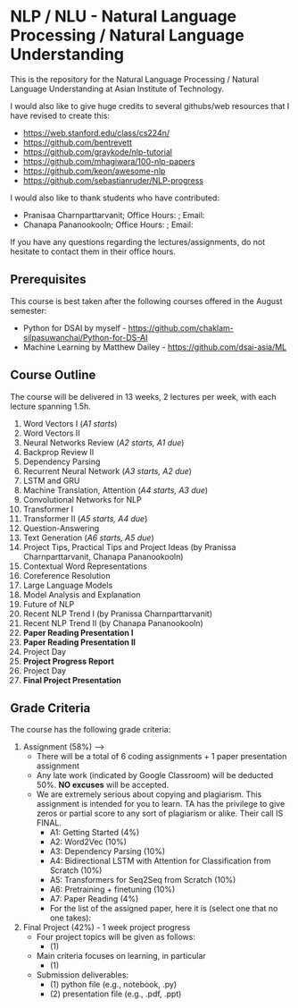 # NLP / NLU - Natural Language Processing / Natural Language Understanding

This is the repository for the Natural Language Processing / Natural Language Understanding at Asian Institute of Technology.

I would also like to give huge credits to several githubs/web resources that I have revised to create this:

- https://web.stanford.edu/class/cs224n/
- https://github.com/bentrevett
- https://github.com/graykode/nlp-tutorial
- https://github.com/mhagiwara/100-nlp-papers
- https://github.com/keon/awesome-nlp
- https://github.com/sebastianruder/NLP-progress

I would also like to thank students who have contributed:

- Pranisaa Charnparttarvanit; Office Hours:  ; Email: 
- Chanapa Pananookooln; Office Hours:  ; Email: 

If you have any questions regarding the lectures/assignments, do not hesitate to contact them in their office hours.

## Prerequisites

This course is best taken after the following courses offered in the August semester:

- Python for DSAI by myself - https://github.com/chaklam-silpasuwanchai/Python-for-DS-AI
- Machine Learning by Matthew Dailey - https://github.com/dsai-asia/ML

## Course Outline

The course will be delivered in 13 weeks, 2 lectures per week, with each lecture spanning 1.5h.

1. Word Vectors I (*A1 starts*)
2. Word Vectors II 
3. Neural Networks Review (*A2 starts, A1 due*)
4. Backprop Review II
5. Dependency Parsing
6. Recurrent Neural Network (*A3 starts, A2 due*)
7. LSTM and GRU
8. Machine Translation, Attention (*A4 starts, A3 due*)
9. Convolutional Networks for NLP
10. Transformer I
11. Transformer II (*A5 starts, A4 due*)
12. Question-Answering 
13. Text Generation (*A6 starts, A5 due*)
14. Project Tips, Practical Tips and Project Ideas (by Pranissa Charnparttarvanit, Chanapa Pananookooln)
15. Contextual Word Representations
16. Coreference Resolution
17. Large Language Models
18. Model Analysis and Explanation
19. Future of NLP
20. Recent NLP Trend I (by Pranissa Charnparttarvanit)
21. Recent NLP Trend II (by Chanapa Pananookooln)
22. **Paper Reading Presentation I**
23. **Paper Reading Presentation II**
24. Project Day
25. **Project Progress Report**
26. Project Day
27. **Final Project Presentation**

## Grade Criteria

The course has the following grade criteria:
1. Assignment (58%) --> 
    - There will be a total of 6 coding assignments + 1 paper presentation assignment
    - Any late work (indicated by Google Classroom) will be deducted 50%.  **NO excuses** will be accepted.
    - We are extremely serious about copying and plagiarism.  This assignment is intended for you to learn.  TA has the privilege to give zeros or partial score to any sort of plagiarism or alike.  Their call IS FINAL.
      -  A1: Getting Started (4%)
      -  A2: Word2Vec (10%)
      -  A3: Dependency Parsing (10%)
      -  A4: Bidirectional LSTM with Attention for Classification from Scratch (10%)
      -  A5: Transformers for Seq2Seq from Scratch (10%)
      -  A6: Pretraining + finetuning (10%)
      -  A7: Paper Reading (4%)  
        - For the list of the assigned paper, here it is (select one that no one takes):   
2. Final Project (42%) - 1 week project progress
    - Four project topics will be given as follows:
      - (1) 
    - Main criteria focuses on learning, in particular
      - (1)  
    - Submission deliverables:  
      - (1) python file (e.g., notebook, .py)
      - (2) presentation file (e.g., .pdf, .ppt) 
